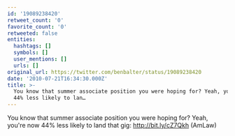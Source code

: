 ```yaml
---
id: '19089238420'
retweet_count: '0'
favorite_count: '0'
retweeted: false
entities:
  hashtags: []
  symbols: []
  user_mentions: []
  urls: []
original_url: https://twitter.com/benbalter/status/19089238420
date: '2010-07-21T16:34:30.000Z'
title: >-
  You know that summer associate position you were hoping for? Yeah, you're now
  44% less likely to lan…
---
```


You know that summer associate position you were hoping for? Yeah, you're now 44% less likely to land that gig: http://bit.ly/cZ7Qkh (AmLaw)